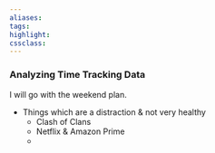 ```yaml
---
aliases:  
tags:
highlight:  
cssclass:
---
```


### Analyzing Time Tracking Data
I will go with the weekend plan.

- Things which are a distraction & not very healthy
	- Clash of Clans
	- Netflix & Amazon Prime
	- 